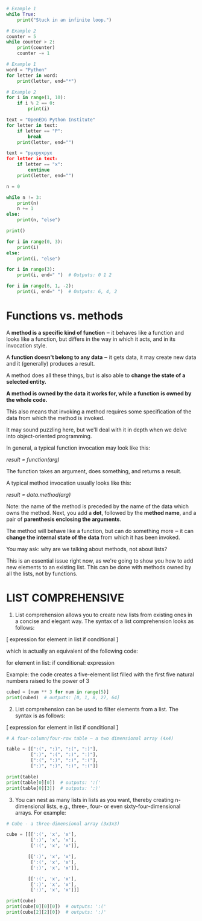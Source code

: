 ```py
# Example 1
while True:
    print("Stuck in an infinite loop.")

# Example 2
counter = 5
while counter > 2:
    print(counter)
    counter -= 1
```


```py 
# Example 1
word = "Python"
for letter in word:
    print(letter, end="*")

# Example 2
for i in range(1, 10):
    if i % 2 == 0:
        print(i)
```


```py
text = "OpenEDG Python Institute"
for letter in text:
    if letter == "P":
        break
    print(letter, end="")
```


```py
text = "pyxpyxpyx
for letter in text:
    if letter == "x":
        continue
    print(letter, end="")
```


```py
n = 0

while n != 3:
    print(n)
    n += 1
else:
    print(n, "else")

print()

for i in range(0, 3):
    print(i)
else:
    print(i, "else")
```


```py
for i in range(3):
    print(i, end=" ")  # Outputs: 0 1 2

for i in range(6, 1, -2):
    print(i, end=" ")  # Outputs: 6, 4, 2
```



# Functions vs. methods

A **method is a specific kind of function** ‒ it behaves like a function and looks like a function, but differs in the way in which it acts, and in its invocation style.

A **function doesn't belong to any data** ‒ it gets data, it may create new data and it (generally) produces a result.

A method does all these things, but is also able to **change the state of a selected entity.**

**A method is owned by the data it works for, while a function is owned by the whole code.**

This also means that invoking a method requires some specification of the data from which the method is invoked.

It may sound puzzling here, but we'll deal with it in depth when we delve into object-oriented programming.

In general, a typical function invocation may look like this:

_result = function(arg)_
 
The function takes an argument, does something, and returns a result.

A typical method invocation usually looks like this:

_result = data.method(arg)_
 
Note: the name of the method is preceded by the name of the data which owns the method. Next, you add a **dot**, followed by the **method name**, and a pair of **parenthesis enclosing the arguments**.

The method will behave like a function, but can do something more ‒ it can **change the internal state of the data** from which it has been invoked.

You may ask: why are we talking about methods, not about lists?

This is an essential issue right now, as we're going to show you how to add new elements to an existing list. This can be done with methods owned by all the lists, not by functions.


# LIST COMPREHENSIVE

1. List comprehension allows you to create new lists from existing ones in a concise and elegant way. The syntax of a list comprehension looks as follows:

[ expression for element in list if conditional ]
 
which is actually an equivalent of the following code:

for element in list:
    if conditional:
        expression

Example: the code creates a five-element list filled with the first five natural numbers raised to the power of 3
```py
cubed = [num ** 3 for num in range(5)]
print(cubed)  # outputs: [0, 1, 8, 27, 64]
```

2. List comprehension can be used to filter elements from a list. The syntax is as follows:

[ expression for element in list if conditional ]
```py
# A four-column/four-row table ‒ a two dimensional array (4x4)

table = [[":(", ":)", ":(", ":)"],
         [":)", ":(", ":)", ":)"],
         [":(", ":)", ":)", ":("],
         [":)", ":)", ":)", ":("]]

print(table)
print(table[0][0])  # outputs: ':('
print(table[0][3])  # outputs: ':)'
```

3. You can nest as many lists in lists as you want, thereby creating n-dimensional lists, e.g., three-, four- or even sixty-four-dimensional arrays. For example:
```py
# Cube - a three-dimensional array (3x3x3)

cube = [[[':(', 'x', 'x'],
         [':)', 'x', 'x'],
         [':(', 'x', 'x']],

        [[':)', 'x', 'x'],
         [':(', 'x', 'x'],
         [':)', 'x', 'x']],

        [[':(', 'x', 'x'],
         [':)', 'x', 'x'],
         [':)', 'x', 'x']]]

print(cube)
print(cube[0][0][0])  # outputs: ':('
print(cube[2][2][0])  # outputs: ':)'
```